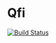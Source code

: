 # Qfi

[![Build Status](https://github.com/Mengzhen-Zhang/Qfi.jl/actions/workflows/CI.yml/badge.svg?branch=master)](https://github.com/Mengzhen-Zhang/Qfi.jl/actions/workflows/CI.yml?query=branch%3Amaster)
